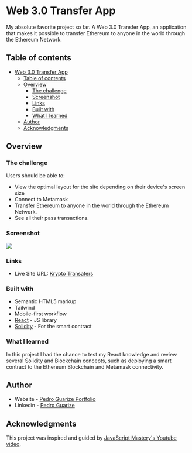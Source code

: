 # Web 3.0 Transfer App

My absolute favorite project so far. A Web 3.0 Transfer App, an application that makes it possible to transfer Ethereum to anyone in the world through the Ethereum Network.

## Table of contents

- [Web 3.0 Transfer App](#web-30-transfer-app)
  - [Table of contents](#table-of-contents)
  - [Overview](#overview)
    - [The challenge](#the-challenge)
    - [Screenshot](#screenshot)
    - [Links](#links)
    - [Built with](#built-with)
    - [What I learned](#what-i-learned)
  - [Author](#author)
  - [Acknowledgments](#acknowledgments)

## Overview

### The challenge

Users should be able to:

- View the optimal layout for the site depending on their device's screen size
- Connect to Metamask
- Transfer Ethereum to anyone in the world through the Ethereum Network.
- See all their pass transactions.

### Screenshot

![](/client/dist/assets/krypto-transfers-pedro-guarize.png)

### Links

- Live Site URL: [Krypto Transafers](https://krypto-transfers.vercel.app/)

### Built with

- Semantic HTML5 markup
- Tailwind
- Mobile-first workflow
- [React](https://reactjs.org/) - JS library
- [Solidity](https://docs.soliditylang.org/en/v0.8.11/) - For the smart contract

### What I learned

In this project I had the chance to test my React knowledge and review several Solidity and Blockchain concepts, such as deploying a smart contract to the Ethereum Blockchain and Metamask connectivity.

## Author

- Website - [Pedro Guarize Portfolio](https://pedroguarize.vercel.app/)
- Linkedin - [Pedro Guarize](https://www.linkedin.com/in/pedroguarize)

## Acknowledgments

This project was inspired and guided by [JavaScript Mastery's Youtube video](https://www.youtube.com/watch?v=Wn_Kb3MR_cU).
